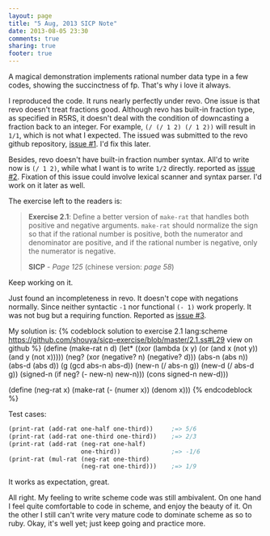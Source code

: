 ```yaml
---
layout: page
title: "5 Aug, 2013 SICP Note"
date: 2013-08-05 23:30
comments: true
sharing: true
footer: true
---
```


A magical demonstration implements rational number data type in a few
codes, showing the succinctness of fp. That's why i love it always.

I reproduced the code. It runs nearly perfectly under revo. One issue
is that revo doesn't treat fractions good. Although revo has built-in
fraction type, as specified in R5RS, it doesn't deal with the
condition of downcasting a fraction back to an integer. For example,
`(/ (/ 1 2) (/ 1 2))` will result in `1/1`, which is not what I
expected. The issued was submitted to the revo github repository,
[issue #1](https://github.com/shouya/revo/issues/1). I'd fix this
later.

Besides, revo doesn't have built-in fraction number syntax. All'd to
write now is `(/ 1 2)`, while what I want is to write `1/2`
directly. reported as
[issue #2](https://github.com/shouya/revo/issues/2). Fixation of this
issue could involve lexical scanner and syntax parser. I'd work on it
later as well.

The exercise left to the readers is:

> **Exercise 2.1**: Define a better version of `make-rat` that handles both
> positive and negative arguments. `make-rat` should normalize the
> sign so that if the rational number is positive, both the numerator
> and denominator are positive, and if the rational number is
> negative, only the numerator is negative.
>
> **SICP** - *Page 125* (chinese version: *page 58*)

Keep working on it.

Just found an incompleteness in revo. It doesn't cope with negations
normally. Since neither syntactic `-1` nor functional `(- 1)` work
properly. It was not bug but a requiring function. Reported as
[issue #3](https://github.com/shouya/revo/issues/3).


My solution is:
{% codeblock solution to exercise 2.1 lang:scheme https://github.com/shouya/sicp-exercise/blob/master/2.1.ss#L29 view on github %}
(define (make-rat n d)
  (let* ((xor (lambda (x y)
                (or (and x (not y))
                    (and y (not x)))))
         (neg? (xor (negative? n)
                    (negative? d)))
         (abs-n (abs n))
         (abs-d (abs d))
         (g (gcd abs-n abs-d))
         (new-n (/ abs-n g))
         (new-d (/ abs-d g))
         (signed-n (if neg? (- new-n) new-n)))
    (cons signed-n new-d)))

(define (neg-rat x)
  (make-rat (- (numer x))
            (denom x)))
{% endcodeblock %}

Test cases:

```scheme
(print-rat (add-rat one-half one-third))     ;=> 5/6
(print-rat (add-rat one-third one-third))    ;=> 2/3
(print-rat (add-rat (neg-rat one-half)
                    one-third))              ;=> -1/6
(print-rat (mul-rat (neg-rat one-third)
                    (neg-rat one-third)))    ;=> 1/9
```

It works as expectation, great.

All right. My feeling to write scheme code was still ambivalent. On
one hand I feel quite comfortable to code in scheme, and enjoy the
beauty of it. On the other I still can't write very mature code to
dominate scheme as so to ruby. Okay, it's well yet; just keep going
and practice more.
